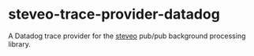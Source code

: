 # steveo-trace-provider-datadog

A Datadog trace provider for the
[steveo](https://github.com/ordermentum/steveo) pub/pub background processing
library.
